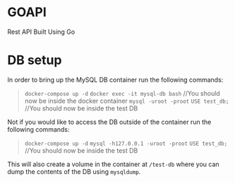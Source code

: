 # GOAPI
Rest API Built Using Go

# DB setup 

In order to bring up the MySQL DB container run the following commands:

> `docker-compose up -d`
> `docker exec -it mysql-db bash` //You should now be inside the docker container
> `mysql -uroot -proot`
> `USE test_db;` //You should now be inside the test DB

Not if you would like to access the DB outside of the container run the following commands:

> `docker-compose up -d`
> `mysql -h127.0.0.1 -uroot -proot`
> `USE test_db;` //You should now be inside the test DB

This will also create a volume in the container at `/test-db` where you can dump the contents of the DB using `mysqldump`.
